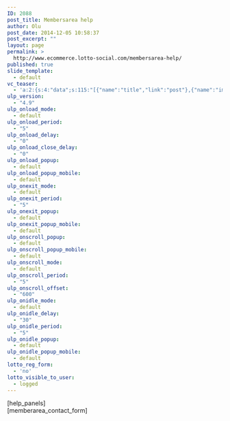 ```yaml
---
ID: 2088
post_title: Membersarea help
author: Olu
post_date: 2014-12-05 10:58:37
post_excerpt: ""
layout: page
permalink: >
  http://www.ecommerce.lotto-social.com/membersarea-help/
published: true
slide_template:
  - default
vc_teaser:
  - 'a:2:{s:4:"data";s:115:"[{"name":"title","link":"post"},{"name":"image","image":"featured","link":"none"},{"name":"text","mode":"excerpt"}]";s:7:"bgcolor";s:0:"";}'
ulp_version:
  - "4.9"
ulp_onload_mode:
  - default
ulp_onload_period:
  - "5"
ulp_onload_delay:
  - "0"
ulp_onload_close_delay:
  - "0"
ulp_onload_popup:
  - default
ulp_onload_popup_mobile:
  - default
ulp_onexit_mode:
  - default
ulp_onexit_period:
  - "5"
ulp_onexit_popup:
  - default
ulp_onexit_popup_mobile:
  - default
ulp_onscroll_popup:
  - default
ulp_onscroll_popup_mobile:
  - default
ulp_onscroll_mode:
  - default
ulp_onscroll_period:
  - "5"
ulp_onscroll_offset:
  - "600"
ulp_onidle_mode:
  - default
ulp_onidle_delay:
  - "30"
ulp_onidle_period:
  - "5"
ulp_onidle_popup:
  - default
ulp_onidle_popup_mobile:
  - default
lotto_reg_form:
  - 'no'
lotto_visible_to_user:
  - logged
---
```

<div class="col-sm-6 topSpace">[help_panels]</div>
<div class="col-sm-6 topSpace calaffix">[memberarea_contact_form]</div>
<script>// <![CDATA[
jQuery(document).ready(function () {
jQuery(window).resize(function () {
        jQuery('.affix').width(jQuery('.calaffix').width());
    });
});
jQuery(document).ready(function () {
jQuery(window).load(function () {
        jQuery('.affix').width(jQuery('.calaffix').width());
    });
});
// ]]></script>